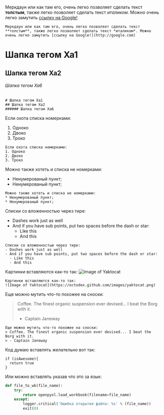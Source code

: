 Меркдаун или как там его, очень легко позволяет сделать текст **толстым**, также легко позволяет сделать текст *италиком*. Можно очень легко замутить [ссылку на Google!](http://google.com)

```
Меркдаун или как там его, очень легко позволяет сделать текст **толстым**, также легко позволяет сделать текст *италиком*. Можно очень легко замутить [ссылку на Google!](http://google.com)
```

# Шапка тегом Ха1
## Шапка тегом Ха2
###### Шапка тегом Ха6

```
# Шапка тегом Ха1
## Шапка тегом Ха2
###### Шапка тегом Ха6
```

Если охота списка номерками:
1. Одноко
2. Двоко
3. Троко

```
Если охота списка номерками:
1. Одноко
2. Двоко
3. Троко
```

Можно также хотеть и списка не номерками:
* Ненумерованый пункт;
* Ненумерованый пункт;

```
Можно также хотеть и списка не номерками:
* Ненумерованый пункт;
* Ненумерованый пункт;
```

Списки со вложенностью через тире:
- Dashes work just as well
- And if you have sub points, put two spaces before the dash or star:
  - Like this
  - And this

```
Списки со вложенностью через тире:
- Dashes work just as well
- And if you have sub points, put two spaces before the dash or star:
  - Like this
  - And this
```

Картинки вставляются как-то так:
![Image of Yaktocat](https://octodex.github.com/images/yaktocat.png)

```
Картинки вставляются как-то так:
![Image of Yaktocat](https://octodex.github.com/images/yaktocat.png)
```

Еще можно мутить что-то похожее на сноски:
> Coffee. The finest organic suspension ever devised... I beat the Borg with it.
> - Captain Janeway

```
Еще можно мутить что-то похожее на сноски:
> Coffee. The finest organic suspension ever devised... I beat the Borg with it.
> - Captain Janeway
```

Код думаю вставлять желательно вот так:
```
if (isAwesome){
  return true
}
```
Или можно вставлять указав что это за язык:
```Python
def file_to_wb(file_name):
    try:
        return openpyxl.load_workbook(filename=file_name)
    except:
        logger.critical('Ошибка открытия файла: %s' % (file_name))
        exit(0)
```